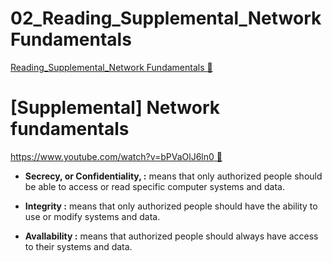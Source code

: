# 02_Reading_Supplemental_Network Fundamentals

[Reading_Supplemental_Network Fundamentals &#128279;](https://www.coursera.org/learn/introduction-to-security-principles-in-cloud-computing/supplement/pIeg9/supplemental-network-fundamentals)

# [Supplemental] Network fundamentals

[https://www.youtube.com/watch?v=bPVaOlJ6ln0 &#128279;](https://www.youtube.com/watch?v=bPVaOlJ6ln0)

- **Secrecy, or Confidentiality, :** means that only authorized people should be able to access or read specific computer systems and data.

- **Integrity :** means that only authorized people should have the ability to use or modify systems and data.

- **Avallability :** means that authorized people should always have access to their systems and data.
